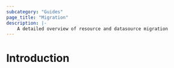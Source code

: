 ```yaml
---
subcategory: "Guides"
page_title: "Migration"
description: |-
    A detailed overview of resource and datasource migration
---
```


# Introduction

